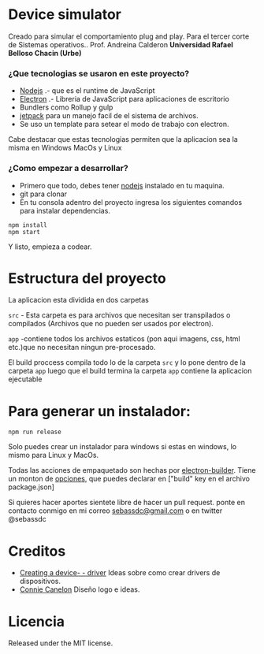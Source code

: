 # Device simulator

Creado para simular el comportamiento plug and play.
Para el tercer corte de Sistemas operativos..
Prof. Andreina Calderon
**Universidad Rafael Belloso Chacin (Urbe)**

### ¿Que  tecnologias se usaron en este proyecto?
- [Nodejs](https://nodejs.org/es/) .- que es el runtime de JavaScript
- [Electron](https://electron.atom.io/) .- Libreria de JavaScript para aplicaciones de escritorio
- Bundlers como Rollup y gulp
- [jetpack](https://github.com/szwacz/fs-jetpack) para un manejo facil de el sistema de archivos.
- Se uso un template para setear el modo de trabajo con electron.

Cabe destacar que estas tecnologias permiten que la aplicacion sea la misma en Windows MacOs y Linux

### ¿Como empezar a desarrollar?

- Primero que todo, debes tener [nodejs](https://nodejs.org/es/) instalado en tu maquina.
- git para clonar
- En tu consola adentro del proyecto ingresa los siguientes comandos para instalar dependencias.
```
npm install
npm start
```

Y listo, empieza a codear.
# Estructura del proyecto

La aplicacion esta dividida en dos carpetas

`src` - Esta carpeta es para archivos que necesitan ser transpilados o compilados (Archivos que no pueden ser usados por electron).

`app` -contiene todos los archivos estaticos (pon aqui  imagens, css, html etc.)que no necesitan ningun pre-procesado.

El build proccess compila todo lo de la carpeta `src` y lo pone dentro de la carpeta `app` luego que el build termina la carpeta `app` contiene la aplicacion ejecutable

# Para generar un instalador:

```
npm run release
```

Solo puedes crear un instalador para windows si estas en windows, lo mismo para Linux y MacOs.

Todas las acciones de empaquetado son hechas por [electron-builder](https://github.com/electron-userland/electron-builder). Tiene un monton de [opciones](https://github.com/electron-userland/electron-builder/wiki/Options), que puedes declarar en ["build" key en el archivo package.json]

Si quieres hacer aportes sientete libre de hacer un pull request.
ponte en contacto conmigo en mi correo sebassdc@gmail.com
o en twitter @sebassdc

# Creditos
- [Creating a device- -  driver](http://web.archive.org/web/20111204011222/http://www.rcnp.osaka-u.ac.jp/unix/DOCUMENTATION/HTML/AA-PUBVD-TE_html/drivertut5.html#DesSimple) Ideas sobre como crear drivers de dispositivos.
- [Connie Canelon](https://twitter.com/comi_canelon) Diseño logo e ideas.


# Licencia

Released under the MIT license.
